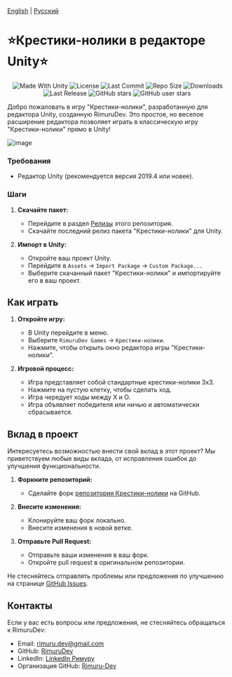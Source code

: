[English](README.md) | [Русский](README_RU.md)


<p align="center"><h1>⭐Крестики-нолики в редакторе Unity⭐</h1></p>
 <p align="center">
  <a>
    <img alt="Made With Unity" src="https://img.shields.io/badge/made%20with-Unity-57b9d3.svg?logo=Unity">
  </a>
  <a>
  <img alt="License" src="https://img.shields.io/github/license/RimuruDev/Unity-TicTacToeEditorWindow?logo=github">
  </a>
  <a>
    <img alt="Last Commit" src="https://img.shields.io/github/last-commit/RimuruDev/Unity-TicTacToeEditorWindow?logo=Mapbox&color=orange">
  </a>
  <a>
    <img alt="Repo Size" src="https://img.shields.io/github/repo-size/RimuruDev/Unity-TicTacToeEditorWindow?logo=VirtualBox">
  </a>
  <a>
    <img alt="Downloads" src="https://img.shields.io/github/downloads/RimuruDev/Unity-TicTacToeEditorWindow/total?color=brightgreen">
  </a>
  <a>
    <img alt="Last Release" src="https://img.shields.io/github/v/release/RimuruDev/Unity-TicTacToeEditorWindow?include_prereleases&logo=Dropbox&color=yellow">
  </a>
  <a>
    <img alt="GitHub stars" src="https://img.shields.io/github/stars/RimuruDev/Unity-TicTacToeEditorWindow?branch=main&label=Stars&logo=GitHub&logoColor=ffffff&labelColor=282828&color=informational&style=flat">
  </a>
  <a>
    <img alt="GitHub user stars" src="https://img.shields.io/github/stars/RimuruDev?affiliations=OWNER&branch=main&label=User%20Stars&logo=GitHub&logoColor=ffffff&labelColor=282828&color=informational&style=flat">
  </a>
  <a>
    <img alt="" src="https://img.shields.io/github/watchers/RimuruDev/Unity-TicTacToeEditorWindow?style=flat">
  </a>
</p>


Добро пожаловать в игру "Крестики-нолики", разработанную для редактора Unity, созданную RimuruDev. Это простое, но веселое расширение редактора позволяет играть в классическую игру "Крестики-нолики" прямо в Unity!

![image](https://github.com/RimuruDev/Unity-TicTacToeEditorWindow/assets/85500556/681706db-94c6-447a-86ba-745daf6f4d75)

### Требования
- Редактор Unity (рекомендуется версия 2019.4 или новее).

### Шаги
1. **Скачайте пакет:**
    - Перейдите в раздел [Релизы](https://github.com/RimuruDev/Unity-TicTacToeEditorWindow/releases) этого репозитория.
    - Скачайте последний релиз пакета "Крестики-нолики" для Unity.

2. **Импорт в Unity:**
    - Откройте ваш проект Unity.
    - Перейдите в `Assets` -> `Import Package` -> `Custom Package...`
    - Выберите скачанный пакет "Крестики-нолики" и импортируйте его в ваш проект.

## Как играть

1. **Откройте игру:**
    - В Unity перейдите в меню.
    - Выберите `RimuruDev Games` -> `Крестики-нолики`.
    - Нажмите, чтобы открыть окно редактора игры "Крестики-нолики".

2. **Игровой процесс:**
    - Игра представляет собой стандартные крестики-нолики 3x3.
    - Нажмите на пустую клетку, чтобы сделать ход.
    - Игра чередует ходы между X и O.
    - Игра объявляет победителя или ничью и автоматически сбрасывается.

## Вклад в проект

Интересуетесь возможностью внести свой вклад в этот проект? Мы приветствуем любые виды вклада, от исправления ошибок до улучшения функциональности.

1. **Форкните репозиторий:**
    - Сделайте форк [репозитория Крестики-нолики](https://github.com/RimuruDev/Unity-TicTacToeEditorWindow) на GitHub.

2. **Внесите изменения:**
    - Клонируйте ваш форк локально.
    - Внесите изменения в новой ветке.

3. **Отправьте Pull Request:**
    - Отправьте ваши изменения в ваш форк.
    - Откройте pull request в оригинальном репозитории.

Не стесняйтесь отправлять проблемы или предложения по улучшению на странице [GitHub Issues](https://github.com/RimuruDev/Unity-TicTacToeEditorWindow/issues).

## Контакты

Если у вас есть вопросы или предложения, не стесняйтесь обращаться к RimuruDev:
- Email: rimuru.dev@gmail.com
- GitHub: [RimuruDev](https://github.com/RimuruDev)
- LinkedIn: [LinkedIn Римуру](https://www.linkedin.com/in/rimuru/)
- Организация GitHub: [Rimuru-Dev](https://github.com/Rimuru-Dev)
